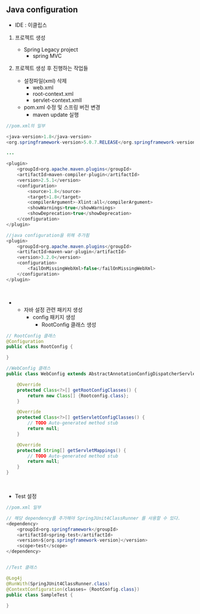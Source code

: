## Java configuration
- IDE : 이클립스

1. 프로젝트 생성
    - Spring Legacy project
        - spring MVC

2. 프로젝트 생성 후 진행하는 작업들
    - 설정파일(xml) 삭제
        - web.xml
        - root-context.xml
        - servlet-context.xmll
    - pom.xml 수정 및 스프링 버전 변경
        - maven update 실행
    
```java
//pom.xml의 일부

<java-version>1.8</java-version>
<org.springframework-version>5.0.7.RELEASE</org.springframework-version>

...

<plugin>
    <groupId>org.apache.maven.plugins</groupId>
    <artifactId>maven-compiler-plugin</artifactId>
    <version>2.5.1</version>
    <configuration>
        <source>1.8</source>
        <target>1.8</target>
        <compilerArgument>-Xlint:all</compilerArgument>
        <showWarnings>true</showWarnings>
        <showDeprecation>true</showDeprecation>
    </configuration>
</plugin>

//java configuration을 위해 추가죔
<plugin>
    <groupId>org.apache.maven.plugins</groupId>
    <artifactId>maven-war-plugin</artifactId>
    <version>3.2.0</version>
    <configuration>
        <failOnMissingWebXml>false</failOnMissingWebXml>
    </configuration>
</plugin>

```
<br>

- - 자바 설정 관련 패키지 생성
    - config 패키지 생성
        - RootConfig 클래스 생성
```java
// RootConfig 클래스
@Configuration
public class RootConfig {

}

//WebConfig 클래스
public class WebConfig extends AbstractAnnotationConfigDispatcherServletInitializer{

	@Override
	protected Class<?>[] getRootConfigClasses() {
		return new Class[] {Rootconfig.class};
	}

	@Override
	protected Class<?>[] getServletConfigClasses() {
		// TODO Auto-generated method stub
		return null;
	}

	@Override
	protected String[] getServletMappings() {
		// TODO Auto-generated method stub
		return null;
	}
}
```
<br>

- Test 설정
```java
//pom.xml 일부

// 해당 dependency를 추가해야 SpringJUnit4ClassRunner 를 사용할 수 있다.
<dependency>
    <groupId>org.springframework</groupId>
    <artifactId>spring-test</artifactId>
    <version>${org.springframework-version}</version>
    <scope>test</scope>
</dependency>



```
```java
//Test 클래스

@Log4j
@RunWith(SpringJUnit4ClassRunner.class)
@ContextConfiguration(classes= {RootConfig.class})
public class SampleTest {
	
}
```






